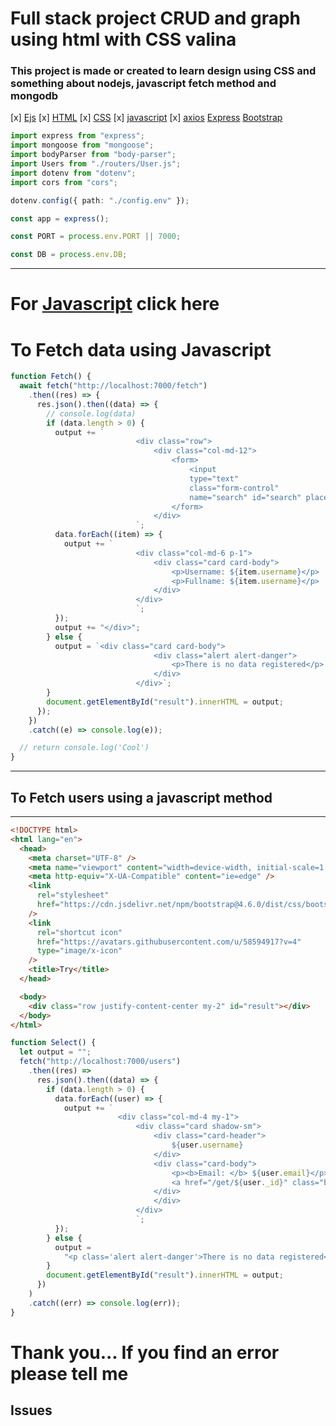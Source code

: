 # Full stack project CRUD and graph using html with CSS valina

### This project is made or created to learn design using CSS and something about nodejs, javascript fetch method and mongodb

[x] [Ejs]("https://www.npmjs.com/ejs", "For the user interface you're seen")
[x] [HTML]("https://www.npmjs.com/ejs", "For the user interface you're seen")
[x] [CSS]("https://www.npmjs.com/ejs", "For the user interface you're seen")
[x] [javascript]("https://www.npmjs.com/express", "For the user interface you're seen")
[x] [axios]("https://www.npmjs.com/express", "For the user interface you're seen")
[Express]("https://www.npmjs.com/express", "For the user interface you're seen")
[Bootstrap]("https://www.npmjs.com/bootstrap", "For the user interface you're seen")

```ts
import express from "express";
import mongoose from "mongoose";
import bodyParser from "body-parser";
import Users from "./routers/User.js";
import dotenv from "dotenv";
import cors from "cors";

dotenv.config({ path: "./config.env" });

const app = express();

const PORT = process.env.PORT || 7000;

const DB = process.env.DB;
```

---

# For [Javascript]("w3schools.com", "Javascript") click here

# To Fetch data using Javascript

```ts
function Fetch() {
  await fetch("http://localhost:7000/fetch")
    .then((res) => {
      res.json().then((data) => {
        // console.log(data)
        if (data.length > 0) {
          output += `
                            <div class="row">
                                <div class="col-md-12">
                                    <form>
                                        <input 
                                        type="text"
                                        class="form-control" 
                                        name="search" id="search" placeholder="Search..."/>
                                    </form>
                                </div>
                            `;
          data.forEach((item) => {
            output += `
                            <div class="col-md-6 p-1">
                                <div class="card card-body">
                                    <p>Username: ${item.username}</p>
                                    <p>Fullname: ${item.username}</p>
                                </div>
                            </div>
                            `;
          });
          output += "</div>";
        } else {
          output = `<div class="card card-body">
                                <div class="alert alert-danger">
                                    <p>There is no data registered</p>
                                </div>
                            </div>`;
        }
        document.getElementById("result").innerHTML = output;
      });
    })
    .catch((e) => console.log(e));

  // return console.log('Cool')
}
```

---

## To Fetch users using a javascript method

---

```html
<!DOCTYPE html>
<html lang="en">
  <head>
    <meta charset="UTF-8" />
    <meta name="viewport" content="width=device-width, initial-scale=1.0" />
    <meta http-equiv="X-UA-Compatible" content="ie=edge" />
    <link
      rel="stylesheet"
      href="https://cdn.jsdelivr.net/npm/bootstrap@4.6.0/dist/css/bootstrap.min.css"
    />
    <link
      rel="shortcut icon"
      href="https://avatars.githubusercontent.com/u/58594917?v=4"
      type="image/x-icon"
    />
    <title>Try</title>
  </head>

  <body>
    <div class="row justify-content-center my-2" id="result"></div>
  </body>
</html>
```

```javascript
function Select() {
  let output = "";
  fetch("http://localhost:7000/users")
    .then((res) =>
      res.json().then((data) => {
        if (data.length > 0) {
          data.forEach((user) => {
            output += `
                        <div class="col-md-4 my-1">
                            <div class="card shadow-sm">
                                <div class="card-header">
                                    ${user.username}
                                </div>
                                <div class="card-body">
                                    <p><b>Email: </b> ${user.email}</p>
                                    <a href="/get/${user._id}" class="btn btn-sm btn-warning">Ready more</a>
                                </div>
                                </div>
                            </div>
                            `;
          });
        } else {
          output =
            "<p class='alert alert-danger'>There is no data registered</p>";
        }
        document.getElementById("result").innerHTML = output;
      })
    )
    .catch((err) => console.log(err));
}
```

# Thank you... If you find an error please tell me

## Issues
